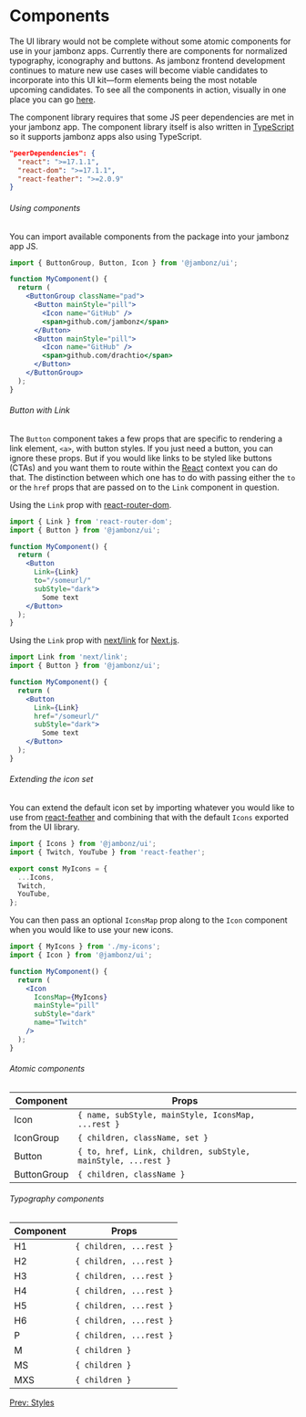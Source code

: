 # Components

The UI library would not be complete without some atomic components for use in your jambonz apps. Currently there are components for normalized typography, iconography and buttons. As jambonz frontend development continues to mature new use cases will become viable candidates to incorporate into this UI kit—form elements being the most notable upcoming candidates. To see all the components in action, visually in one place you can go [here](/jambonz-ui/).

The component library requires that some JS peer dependencies are met in your jambonz app. The component library itself is also written in [TypeScript](https://www.typescriptlang.org/) so it supports jambonz apps also using TypeScript.

```json
"peerDependencies": {
  "react": ">=17.1.1",
  "react-dom": ">=17.1.1",
  "react-feather": ">=2.0.9"
}
```

###### Using components

You can import available components from the package into your jambonz app JS.

```jsx
import { ButtonGroup, Button, Icon } from '@jambonz/ui';

function MyComponent() {
  return (
    <ButtonGroup className="pad">
      <Button mainStyle="pill">
        <Icon name="GitHub" />
        <span>github.com/jambonz</span>
      </Button>
      <Button mainStyle="pill">
        <Icon name="GitHub" />
        <span>github.com/drachtio</span>
      </Button>
    </ButtonGroup>
  );
}
```

###### Button with Link

The `Button` component takes a few props that are specific to rendering a link element, `<a>`, with button styles. If you just need a button, you can ignore these props. But if you would like links to be styled like buttons (CTAs) and you want them to route within the [React](https://reactjs.org/) context you can do that. The distinction between which one has to do with passing either the `to` or the `href` props that are passed on to the `Link` component in question.

Using the `Link` prop with [react-router-dom](https://reactrouter.com/docs/en/v6/components/link).

```jsx
import { Link } from 'react-router-dom';
import { Button } from '@jambonz/ui';

function MyComponent() {
  return (
    <Button
      Link={Link}
      to="/someurl/"
      subStyle="dark">
        Some text
    </Button>
  );
}
```

Using the `Link` prop with [next/link](https://nextjs.org/docs/api-reference/next/link) for [Next.js](https://nextjs.org/).

```jsx
import Link from 'next/link';
import { Button } from '@jambonz/ui';

function MyComponent() {
  return (
    <Button
      Link={Link}
      href="/someurl/"
      subStyle="dark">
        Some text
    </Button>
  );
}
```

###### Extending the icon set

You can extend the default icon set by importing whatever you would like to use from [react-feather]() and combining that with the default `Icons` exported from the UI library.

```jsx
import { Icons } from '@jambonz/ui';
import { Twitch, YouTube } from 'react-feather';

export const MyIcons = {
  ...Icons,
  Twitch,
  YouTube,
};
```

You can then pass an optional `IconsMap` prop along to the `Icon` component when you would like to use your new icons.

```jsx
import { MyIcons } from './my-icons';
import { Icon } from '@jambonz/ui';

function MyComponent() {
  return (
    <Icon
      IconsMap={MyIcons}
      mainStyle="pill"
      subStyle="dark"
      name="Twitch"
    />
  );
}
```

###### Atomic components

| Component | Props |
|-----------|-------|
| Icon | `{ name, subStyle, mainStyle, IconsMap, ...rest }` |
| IconGroup | `{ children, className, set }` |
| Button | `{ to, href, Link, children, subStyle, mainStyle, ...rest }` |
| ButtonGroup | `{ children, className }` |

###### Typography components

| Component | Props |
|-----------|-------|
| H1 | `{ children, ...rest }` |
| H2 | `{ children, ...rest }` |
| H3 | `{ children, ...rest }` |
| H4 | `{ children, ...rest }` |
| H5 | `{ children, ...rest }` |
| H6 | `{ children, ...rest }` |
| P | `{ children, ...rest }` |
| M | `{ children }` |
| MS | `{ children }` |
| MXS | `{ children }` |

<p class="flex">
<a href="/docs/jambonz-ui/styles/">Prev: Styles</a>
<span>&nbsp;</span>
</p>